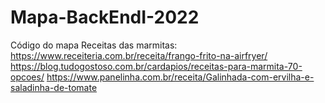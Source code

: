 # Mapa-BackEndI-2022
Código do mapa
Receitas das marmitas: https://www.receiteria.com.br/receita/frango-frito-na-airfryer/
https://blog.tudogostoso.com.br/cardapios/receitas-para-marmita-70-opcoes/
https://www.panelinha.com.br/receita/Galinhada-com-ervilha-e-saladinha-de-tomate
